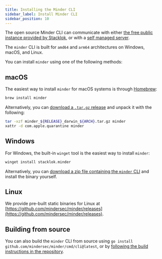 ```yaml
---
title: Installing the Minder CLI
sidebar_label: Install Minder CLI
sidebar_position: 10
---
```


The open source Minder CLI can communicate with either
[the free public instance provided by Stacklok](../../#minder-public-instance),
or with a [self managed server](../run_minder_server/run_the_server).

The `minder` CLI is built for `amd64` and `arm64` architectures on Windows,
macOS, and Linux.

You can install `minder` using one of the following methods:

## macOS

The easiest way to install `minder` for macOS systems is through
[Homebrew](https://brew.sh/):

```bash
brew install minder
```

Alternatively, you can
[download a `.tar.gz` release](https://github.com/mindersec/minder/releases) and
unpack it with the following:

```bash
tar -xzf minder_${RELEASE}_darwin_${ARCH}.tar.gz minder
xattr -d com.apple.quarantine minder
```

## Windows

For Windows, the built-in `winget` tool is the easiest way to install `minder`:

```bash
winget install stacklok.minder
```

Alternatively, you can
[download a zip file containing the `minder` CLI](https://github.com/mindersec/minder/releases)
and install the binary yourself.

## Linux

We provide pre-built static binaries for Linux at
[https://github.com/mindersec/minder/releases](https://github.com/mindersec/minder/releases).

## Building from source

You can also build the `minder` CLI from source using
`go install github.com/mindersec/minder/cmd/cli@latest`, or by
[following the build instructions in the repository](https://github.com/mindersec/minder#build-from-source).
